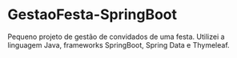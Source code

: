 # GestaoFesta-SpringBoot
Pequeno projeto de gestão de convidados de uma festa. Utilizei a linguagem Java, frameworks SpringBoot, Spring Data e Thymeleaf.
